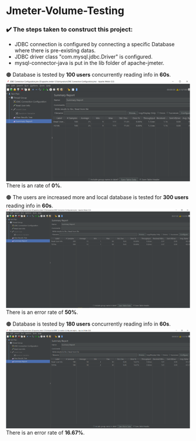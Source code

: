 # Jmeter-Volume-Testing
### :heavy_check_mark: The steps taken to construct this project:

- JDBC connection is configured by connecting a specific Database where there is pre-existing datas.
- JDBC driver class "com.mysql.jdbc.Driver" is configured.
- mysql-connector-java is put in the lib folder of apache-jmeter.

🟤 Database is tested by **100 users** concurrently reading info in **60s**.
![100 users reading info in 60 s](https://github.com/Tonmoy61/Jmeter-Volume-Testing/blob/main/image/image1.png)
There is an rate of **0%**.


🟤 The users are increased more and local database is tested for **300 users** reading info in **60s**.
![300 users reading info in 60 s with fail rate of 49 67%](https://github.com/Tonmoy61/Jmeter-Volume-Testing/blob/main/image/image2.png)
There is an error rate of **50%**.


🟤 Database is tested by **180 users** concurrently reading info in **60s**.
![100 users reading info in 60 s](https://github.com/Tonmoy61/Jmeter-Volume-Testing/blob/main/image/image3.png)
There is an error rate of **16.67%**.


